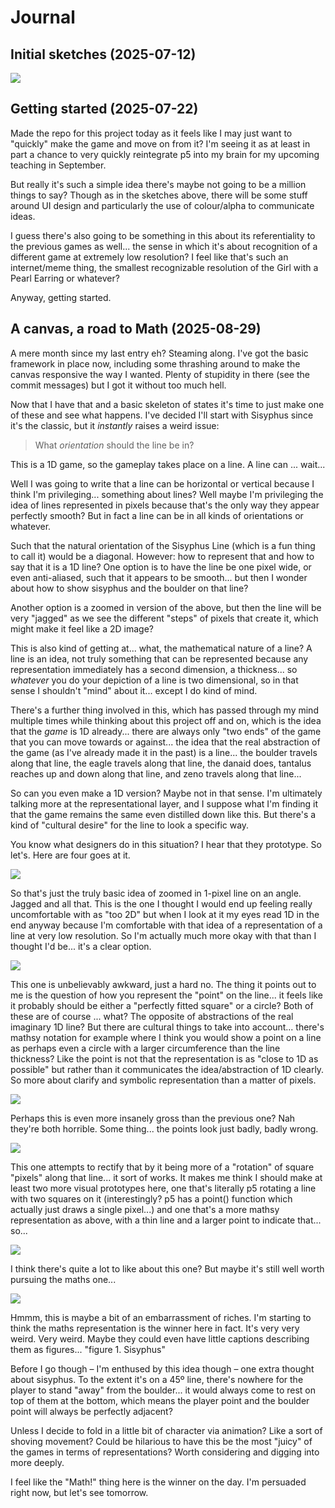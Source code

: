 # Journal

## Initial sketches (2025-07-12)

![](./images/2025-07-12-1d-edition-notebook.jpg)

## Getting started (2025-07-22)

Made the repo for this project today as it feels like I may just want to "quickly" make the game and move on from it? I'm seeing it as at least in part a chance to very quickly reintegrate p5 into my brain for my upcoming teaching in September.

But really it's such a simple idea there's maybe not going to be a million things to say? Though as in the sketches above, there will be some stuff around UI design and particularly the use of colour/alpha to communicate ideas.

I guess there's also going to be something in this about its referentiality to the previous games as well... the sense in which it's about recognition of a different game at extremely low resolution? I feel like that's such an internet/meme thing, the smallest recognizable resolution of the Girl with a Pearl Earring or whatever?

Anyway, getting started.

## A canvas, a road to Math (2025-08-29)

A mere month since my last entry eh? Steaming along. I've got the basic framework in place now, including some thrashing around to make the canvas responsive the way I wanted. Plenty of stupidity in there (see the commit messages) but I got it without too much hell.

Now that I have that and a basic skeleton of states it's time to just make one of these and see what happens. I've decided I'll start with Sisyphus since it's the classic, but it *instantly* raises a weird issue:

> What *orientation* should the line be in?

This is a 1D game, so the gameplay takes place on a line. A line can ... wait...

Well I was going to write that a line can be horizontal or vertical because I think I'm privileging... something about lines? Well maybe I'm privileging the idea of lines represented in pixels because that's the only way they appear perfectly smooth? But in fact a line can be in all kinds of orientations or whatever.

Such that the natural orientation of the Sisyphus Line (which is a fun thing to call it) would be a diagonal. However: how to represent that and how to say that it is a 1D line? One option is to have the line be one pixel wide, or even anti-aliased, such that it appears to be smooth... but then I wonder about how to show sisyphus and the boulder on that line?

Another option is a zoomed in version of the above, but then the line will be very "jagged" as we see the different "steps" of pixels that create it, which might make it feel like a 2D image?

This is also kind of getting at... what, the mathematical nature of a line? A line is an idea, not truly something that can be represented because any representation immediately has a second dimension, a thickness... so *whatever* you do your depiction of a line is two dimensional, so in that sense I shouldn't "mind" about it... except I do kind of mind.

There's a further thing involved in this, which has passed through my mind multiple times while thinking about this project off and on, which is the idea that the *game* is 1D already... there are always only "two ends" of the game that you can move towards or against... the idea that the real abstraction of the game (as I've already made it in the past) is a line... the boulder travels along that line, the eagle travels along that line, the danaid does, tantalus reaches up and down along that line, and zeno travels along that line...

So can you even make a 1D version? Maybe not in that sense. I'm ultimately talking more at the representational layer, and I suppose what I'm finding it that the game remains the same even distilled down like this. But there's a kind of "cultural desire" for the line to look a specific way.

You know what designers do in this situation? I hear that they prototype. So let's. Here are four goes at it.

![](./images/2025-08-27-sisyphus-1.png)

So that's just the truly basic idea of zoomed in 1-pixel line on an angle. Jagged and all that. This is the one I thought I would end up feeling really uncomfortable with as "too 2D" but when I look at it my eyes read 1D in the end anyway because I'm comfortable with that idea of a representation of a line at very low resolution. So I'm actually much more okay with that than I thought I'd be... it's a clear option.

![](./images/2025-08-27-sisyphus-2.png)

This one is unbelievably awkward, just a hard no. The thing it points out to me is the question of how you represent the "point" on the line... it feels like it probably should be either a "perfectly fitted square" or a circle? Both of these are of course ... what? The opposite of abstractions of the real imaginary 1D line? But there are cultural things to take into account... there's mathsy notation for example where I think you would show a point on a line as perhaps even a circle with a larger circumference than the line thickness? Like the point is not that the representation is as "close to 1D as possible" but rather than it communicates the idea/abstraction of 1D clearly. So more about clarify and symbolic representation than a matter of pixels.

![](./images/2025-08-27-sisyphus-3.png)

Perhaps this is even more insanely gross than the previous one? Nah they're both horrible. Some thing... the points look just badly, badly wrong.

![](./images/2025-08-27-sisyphus-4.png)

This one attempts to rectify that by it being more of a "rotation" of square "pixels" along that line... it sort of works. It makes me think I should make at least two more visual prototypes here, one that's literally p5 rotating a line with two squares on it (interestingly? p5 has a point() function which actually just draws a single pixel...) and one that's a more mathsy representation as above, with a thin line and a larger point to indicate that... so...

![](./images/2025-08-27-sisyphus-5.png)

I think there's quite a lot to like about this one? But maybe it's still well worth pursuing the maths one...

![](./images/2025-08-27-sisyphus-6.png)

Hmmm, this is maybe a bit of an embarrassment of riches. I'm starting to think the maths representation is the winner here in fact. It's very very weird. Very weird. Maybe they could even have little captions describing them as figures... "figure 1. Sisyphus"

Before I go though – I'm enthused by this idea though – one extra thought about sisyphus. To the extent it's on a 45º line, there's nowhere for the player to stand "away" from the boulder... it would always come to rest on top of them at the bottom, which means the player point and the boulder point will always be perfectly adjacent?

Unless I decide to fold in a little bit of character via animation? Like a sort of shoving movement? Could be hilarious to have this be the most "juicy" of the games in terms of representations? Worth considering and digging into more deeply.

I feel like the "Math!" thing here is the winner on the day. I'm persuaded right now, but let's see tomorrow.



